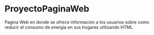 # ProyectoPaginaWeb
Pagina Web en donde se ofrece información a los usuarios sobre como reducir el consumo de energía en sus hogares utilizando HTML
